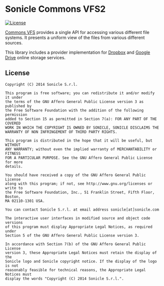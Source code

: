 # Sonicle Commons VFS2

[![License](https://img.shields.io/badge/license-AGPLv3-blue.svg)](https://www.gnu.org/licenses/agpl-3.0.txt)

[Commons VFS](https://commons.apache.org/proper/commons-vfs/) provides a single API for accessing various different file systems. It presents a uniform view of the files from various different sources.

This library includes a provider implementation for [Dropbox](https://www.dropbox.com/it/) and [Google Drive](https://www.google.com/drive/) online storage services.

## License

```
Copyright (C) 2014 Sonicle S.r.l.

This program is free software; you can redistribute it and/or modify it under
the terms of the GNU Affero General Public License version 3 as published by
the Free Software Foundation with the addition of the following permission
added to Section 15 as permitted in Section 7(a): FOR ANY PART OF THE COVERED
WORK IN WHICH THE COPYRIGHT IS OWNED BY SONICLE, SONICLE DISCLAIMS THE
WARRANTY OF NON INFRINGEMENT OF THIRD PARTY RIGHTS.

This program is distributed in the hope that it will be useful, but WITHOUT
ANY WARRANTY; without even the implied warranty of MERCHANTABILITY or FITNESS
FOR A PARTICULAR PURPOSE. See the GNU Affero General Public License for more
details.
 
You should have received a copy of the GNU Affero General Public License
along with this program; if not, see http://www.gnu.org/licenses or write to
the Free Software Foundation, Inc., 51 Franklin Street, Fifth Floor, Boston,
MA 02110-1301 USA.
 
You can contact Sonicle S.r.l. at email address sonicle[at]sonicle.com

The interactive user interfaces in modified source and object code versions
of this program must display Appropriate Legal Notices, as required under
Section 5 of the GNU Affero General Public License version 3.
 
In accordance with Section 7(b) of the GNU Affero General Public License
version 3, these Appropriate Legal Notices must retain the display of the
Sonicle logo and Sonicle copyright notice. If the display of the logo is not
reasonably feasible for technical reasons, the Appropriate Legal Notices must
display the words "Copyright (C) 2014 Sonicle S.r.l.".
```